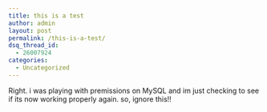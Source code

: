 ```yaml
---
title: this is a test
author: admin
layout: post
permalink: /this-is-a-test/
dsq_thread_id:
  - 26007924
categories:
  - Uncategorized
---
```

Right. i was playing with premissions on MySQL and im just checking to see if its now working properly again. so, ignore this!!